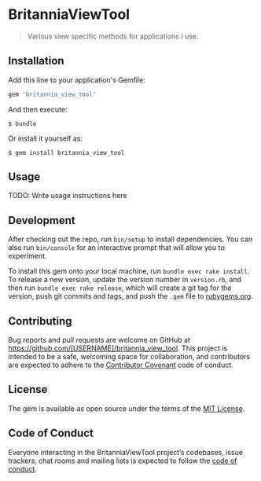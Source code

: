 # BritanniaViewTool

> Various view specific methods for applications I use.

## Installation

Add this line to your application's Gemfile:

```ruby
gem 'britannia_view_tool'
```

And then execute:

    $ bundle

Or install it yourself as:

    $ gem install britannia_view_tool

## Usage

TODO: Write usage instructions here

## Development

After checking out the repo, run `bin/setup` to install dependencies. You can also run `bin/console` for an interactive prompt that will allow you to experiment.

To install this gem onto your local machine, run `bundle exec rake install`. To release a new version, update the version number in `version.rb`, and then run `bundle exec rake release`, which will create a git tag for the version, push git commits and tags, and push the `.gem` file to [rubygems.org](https://rubygems.org).

## Contributing

Bug reports and pull requests are welcome on GitHub at https://github.com/[USERNAME]/britannia_view_tool. This project is intended to be a safe, welcoming space for collaboration, and contributors are expected to adhere to the [Contributor Covenant](http://contributor-covenant.org) code of conduct.

## License

The gem is available as open source under the terms of the [MIT License](https://opensource.org/licenses/MIT).

## Code of Conduct

Everyone interacting in the BritanniaViewTool project’s codebases, issue trackers, chat rooms and mailing lists is expected to follow the [code of conduct](https://github.com/[USERNAME]/britannia_view_tool/blob/master/CODE_OF_CONDUCT.md).
